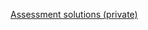 [Assessment solutions (private)](https://github.com/ScriptEdcurriculum/solutions/tree/master/units/2-HTML/lessons/2-imagestyles/assessments)
